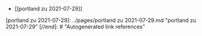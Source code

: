 - [[portland zu 2021-07-29]]

[//begin]: # "Autogenerated link references for markdown compatibility"
[portland zu 2021-07-29]: ../pages/portland zu 2021-07-29.md "portland zu 2021-07-29"
[//end]: # "Autogenerated link references"

